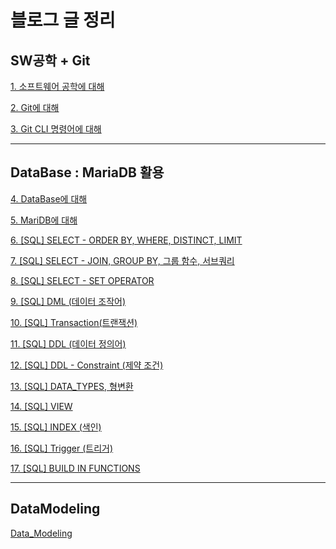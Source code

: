 # 블로그 글 정리

## SW공학 + Git

[1. 소프트웨어 공학에 대해](https://velog.io/@jojehuni_9759/%EC%86%8C%ED%94%84%ED%8A%B8%EC%9B%A8%EC%96%B4-%EA%B3%B5%ED%95%99%EC%97%90-%EB%8C%80%ED%95%B4)

[2. Git에 대해](https://velog.io/@jojehuni_9759/Git%EC%97%90-%EB%8C%80%ED%95%B4)

[3. Git CLI 명령어에 대해](https://velog.io/@jojehuni_9759/Git-CLI-%EA%B8%B0%EB%B3%B8-%EB%AA%85%EB%A0%B9%EC%96%B4%EC%97%90-%EB%8C%80%ED%95%B4)

---
## DataBase : MariaDB 활용
[4. DataBase에 대해](https://velog.io/@jojehuni_9759/DataBase%EC%97%90-%EB%8C%80%ED%95%B4)

[5. MariDB에 대해](https://velog.io/@jojehuni_9759/MariaDB%EC%97%90-%EB%8C%80%ED%95%B4)

[6. [SQL] SELECT - ORDER BY, WHERE, DISTINCT, LIMIT](https://velog.io/@jojehuni_9759/SQL-SELECT-ORDER-BY-WHERE-DISTINCT-LIMIT)

[7. [SQL] SELECT - JOIN, GROUP BY, 그룹 함수, 서브쿼리](https://velog.io/@jojehuni_9759/SQL-SELECT-JOIN-GROUP-BY-%EA%B7%B8%EB%A3%B9-%ED%95%A8%EC%88%98-%EC%84%9C%EB%B8%8C%EC%BF%BC%EB%A6%AC)

[8. [SQL] SELECT - SET OPERATOR](https://velog.io/@jojehuni_9759/SQL-SELECT-SET-OPERATOR)

[9. [SQL] DML (데이터 조작어)](https://velog.io/@jojehuni_9759/SQL-DML-%EB%8D%B0%EC%9D%B4%ED%84%B0-%EC%A1%B0%EC%9E%91%EC%96%B4)

[10. [SQL] Transaction(트랜잭션)](https://velog.io/@jojehuni_9759/SQL-Transaction%ED%8A%B8%EB%9E%9C%EC%9E%AD%EC%85%98)

[11. [SQL] DDL (데이터 정의어)](https://velog.io/@jojehuni_9759/SQL-DDL-%EB%8D%B0%EC%9D%B4%ED%84%B0-%EC%A0%95%EC%9D%98%EC%96%B4-blclseiz)

[12. [SQL] DDL - Constraint (제약 조건)](https://velog.io/@jojehuni_9759/SQL-DDL-Constraint-%EC%A0%9C%EC%95%BD-%EC%A1%B0%EA%B1%B4)

[13. [SQL] DATA_TYPES, 형변환](https://velog.io/@jojehuni_9759/SQL-DATATYPES-%ED%98%95%EB%B3%80%ED%99%98)

[14. [SQL] VIEW](https://velog.io/@jojehuni_9759/SQL-VIEW)

[15. [SQL] INDEX (색인)](https://velog.io/@jojehuni_9759/SQL-INDEX-%EC%83%89%EC%9D%B8)

[16. [SQL] Trigger (트리거)](https://velog.io/@jojehuni_9759/SQL-Trigger-%ED%8A%B8%EB%A6%AC%EA%B1%B0)

[17. [SQL] BUILD IN FUNCTIONS](https://velog.io/@jojehuni_9759/SQL-BUILD-IN-FUNCTIONS)


---
## DataModeling
[Data_Modeling](https://velog.io/@jojehuni_9759/DataModeling)